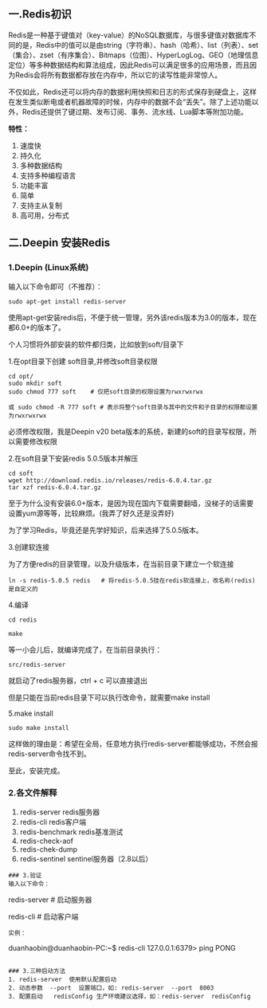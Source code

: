 ## 一.Redis初识
Redis是⼀种基于键值对（key-value）的NoSQL数据库，与很多键值对数据库不同的是，Redis中的值可以是由string（字符串）、hash（哈希）、list（列表）、set（集合）、zset（有序集合）、Bitmaps（位图）、HyperLogLog、GEO（地理信息定位）等多种数据结构和算法组成，因此Redis可以满⾜很多的应⽤场景，⽽且因为Redis会将所有数据都存放在内存中，所以它的读写性能⾮常惊⼈。

不仅如此，Redis还可以将内存的数据利⽤快照和⽇志的形式保存到硬盘上，这样在发⽣类似断电或者机器故障的时候，内存中的数据不会“丢失”。除了上述功能以外，Redis还提供了键过期、发布订阅、事务、流⽔线、Lua脚本等附加功能。

**特性：**
1. 速度快
2. 持久化
3. 多种数据结构
4. 支持多种编程语言
5. 功能丰富
6. 简单
7. 支持主从复制
8. 高可用，分布式

## 二.Deepin 安装Redis
### 1.Deepin (Linux系统)
输入以下命令即可（不推荐）：
```
sudo apt-get install redis-server
```
使用apt-get安装redis后，不便于统一管理，另外该redis版本为3.0的版本，现在都6.0+的版本了。

个人习惯将外部安装的软件都归类，比如放到soft/目录下

1.在opt目录下创建 soft目录,并修改soft目录权限
```
cd opt/
sudo mkdir soft
sudo chmod 777 soft    # 仅把soft目录的权限设置为rwxrwxrwx

或 sudo chmod -R 777 soft # 表示将整个soft目录与其中的文件和子目录的权限都设置为rwxrwxrwx
```
必须修改权限，我是Deepin v20 beta版本的系统，新建的soft的目录写权限，所以需要修改权限

2.在soft目录下安装redis 5.0.5版本并解压
```
cd soft 
wget http://download.redis.io/releases/redis-6.0.4.tar.gz
tar xzf redis-6.0.4.tar.gz
```
至于为什么没有安装6.0+版本，是因为现在国内下载需要翻墙，没梯子的话需要设置yum源等等，比较麻烦。(我弄了好久还是没弄好)

为了学习Redis，毕竟还是先学好知识，后来选择了5.0.5版本。

3.创建软连接

为了方便redis的目录管理，以及升级版本，在当前目录下建立一个软连接
```
ln -s redis-5.0.5 redis   # 将redis-5.0.5挂在redis软连接上，改名称(redis)是自定义的
```

4.编译

```
cd redis

make
```
等一小会儿后，就编译完成了，在当前目录执行：
```
src/redis-server
```
就启动了redis服务器，ctrl + c 可以直接退出

但是只能在当前redis目录下可以执行改命令，就需要make install

5.make install
```
sudo make install
```
这样做的理由是：希望在全局，任意地方执行redis-server都能够成功，不然会报redis-server命令找不到。

至此，安装完成。
### 2.各文件解释
1. redis-server  redis服务器
2. redis-cli   redis客户端
3. redis-benchmark    redis基准测试
4. redis-check-aof   
5. redis-chek-dump
6. redis-sentinel   sentinel服务器（2.8以后）

```
### 3.验证
输入以下命令：
```
redis-server  # 启动服务器

redis-cli     # 启动客户端
```
实例：

```
duanhaobin@duanhaobin-PC:~$ redis-cli
127.0.0.1:6379> ping
PONG
```

### 3.三种启动方法
1. redis-server  使用默认配置启动
2. 动态参数  --port  设置端口，如: redis-server  --port  8003
3. 配置启动   redisConfig 生产环境建议选择，如：redis-server  redisConfig


